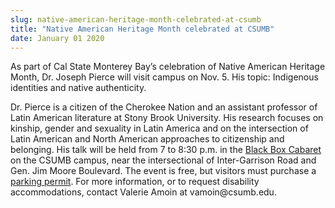 ```yaml
---
slug: native-american-heritage-month-celebrated-at-csumb
title: "Native American Heritage Month celebrated at CSUMB"
date: January 01 2020
---
```


  
<p>
  As part of Cal State Monterey Bay’s celebration of Native American Heritage
  Month, Dr. Joseph Pierce will visit campus on Nov. 5. His topic: Indigenous
  identities and native authenticity.
</p>
<p>
  Dr. Pierce is a citizen of the Cherokee Nation and an assistant professor of
  Latin American literature at Stony Brook University. His research focuses on
  kinship, gender and sexuality in Latin America and on the intersection of
  Latin American and North American approaches to citizenship and belonging. His
  talk will be held from 7 to 8:30 p.m. in the
  <a
    href="https://csumb.edu/sites/default/files/images/st&#45;block&#45;136&#45;1431028173215&#45;raw&#45;blackboxcabaret.pdf"
    >Black Box Cabaret</a
  >
  on the CSUMB campus, near the intersectional of Inter&#45;Garrison Road and
  Gen. Jim Moore Boulevard. The event is free, but visitors must purchase a
  <a href="https://csumb.edu/parking/buy&#45;permit&#45;0">parking permit</a>.
  For more information, or to request disability accommodations, contact Valerie
  Amoin at vamoin@csumb.edu.
</p>
 

